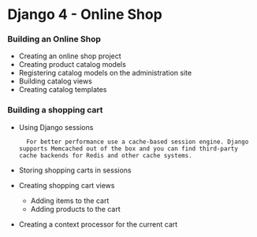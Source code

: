 # Django 4 - Online Shop

### Building an Online Shop
- Creating an online shop project
- Creating product catalog models
- Registering catalog models on the administration site
- Building catalog views
- Creating catalog templates

### Building a shopping cart
- Using Django sessions
    
        For better performance use a cache-based session engine. Django supports Memcached out of the box and you can find third-party cache backends for Redis and other cache systems.

- Storing shopping carts in sessions
- Creating shopping cart views
  - Adding items to the cart
  - Adding products to the cart
- Creating a context processor for the current cart